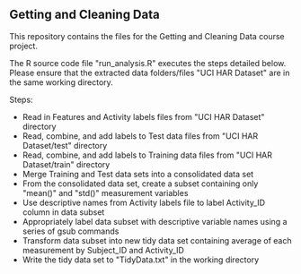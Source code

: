 ## Getting and Cleaning Data


This repository contains the files for the Getting and Cleaning Data course project.

The R source code file "run_analysis.R" executes the steps detailed below. 
Please ensure that the extracted data folders/files "UCI HAR Dataset" are in the same working directory.

Steps:
* Read in Features and Activity labels files from "UCI HAR Dataset" directory
* Read, combine, and add labels to Test data files from "UCI HAR Dataset/test" directory
* Read, combine, and add labels to Training data files from "UCI HAR Dataset/train" directory
* Merge Training and Test data sets into a consolidated data set
* From the consolidated data set, create a subset containing only "mean()" and "std()" measurement variables
* Use descriptive names from Activity labels file to label Activity_ID column in data subset
* Appropriately label data subset with descriptive variable names using a series of gsub commands
* Transform data subset into new tidy data set containing average of each measurement by Subject_ID and Activity_ID
* Write the tidy data set to "TidyData.txt" in the working directory
